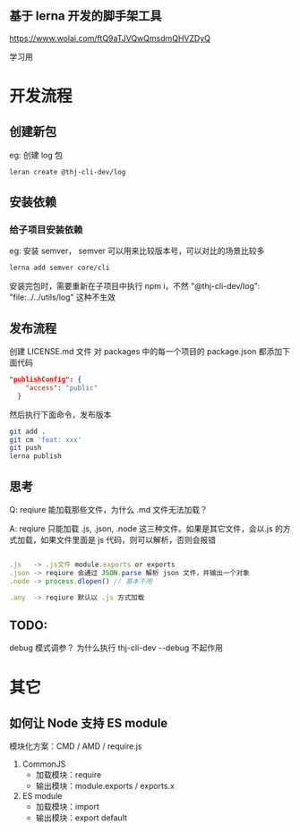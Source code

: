 ## 基于 lerna 开发的脚手架工具

https://www.wolai.com/ftQ9aTJVQwQmsdmQHVZDyQ

学习用

# 开发流程

## 创建新包

eg: 创建 log 包

```bash
leran create @thj-cli-dev/log
```

## 安装依赖

### 给子项目安装依赖

eg: 安装 semver， semver 可以用来比较版本号，可以对比的场景比较多

```bash
lerna add semver core/cli
```

安装完包时，需要重新在子项目中执行 npm i，不然 "@thj-cli-dev/log": "file:../../utils/log" 这种不生效

## 发布流程

创建 LICENSE.md 文件
对 packages 中的每一个项目的 package.json 都添加下面代码

```json
"publishConfig": {
    "access": "public"
  }
```

然后执行下面命令，发布版本

```bash
git add .
git cm 'feat: xxx'
git push
lerna publish
```

## 思考

Q: reqiure 能加载那些文件，为什么 .md 文件无法加载？

A: reqiure 只能加载 .js, .json, .node 这三种文件。如果是其它文件，会以.js 的方式加载，如果文件里面是 js 代码，则可以解析，否则会报错

```js

.js   -> .js文件 module.exports or exports
.json -> reqiure 会通过 JSON.parse 解析 json 文件，并输出一个对象
.node -> process.dlopen() // 基本不用

.any  -> reqiure 默认以 .js 方式加载
```

## TODO:

debug 模式调参？
为什么执行 thj-cli-dev --debug 不起作用

# 其它

## 如何让 Node 支持 ES module

模块化方案：CMD / AMD / require.js

1. CommonJS
   - 加载模块：require
   - 输出模块：module.exports / exports.x
2. ES module
   - 加载模块：import
   - 输出模块：export default

<!-- week 4: 4-5-->
